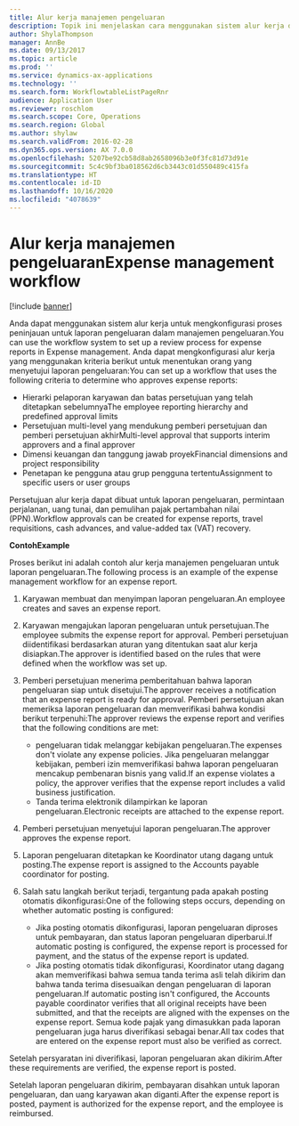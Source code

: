 ```yaml
---
title: Alur kerja manajemen pengeluaran
description: Topik ini menjelaskan cara menggunakan sistem alur kerja di Microsoft Dynamics 365 Finance, untuk mengkonfigurasi proses peninjauan untuk laporan pengeluaran dalam manajemen pengeluaran.
author: ShylaThompson
manager: AnnBe
ms.date: 09/13/2017
ms.topic: article
ms.prod: ''
ms.service: dynamics-ax-applications
ms.technology: ''
ms.search.form: WorkflowtableListPageRnr
audience: Application User
ms.reviewer: roschlom
ms.search.scope: Core, Operations
ms.search.region: Global
ms.author: shylaw
ms.search.validFrom: 2016-02-28
ms.dyn365.ops.version: AX 7.0.0
ms.openlocfilehash: 5207be92cb58d8ab2658096b3e0f3fc81d73d91e
ms.sourcegitcommit: 5c4c9bf3ba018562d6cb3443c01d550489c415fa
ms.translationtype: HT
ms.contentlocale: id-ID
ms.lasthandoff: 10/16/2020
ms.locfileid: "4078639"
---
```

# <a name="expense-management-workflow"></a><span data-ttu-id="ab790-103">Alur kerja manajemen pengeluaran</span><span class="sxs-lookup"><span data-stu-id="ab790-103">Expense management workflow</span></span>

[!include [banner](../includes/banner.md)]

<span data-ttu-id="ab790-104">Anda dapat menggunakan sistem alur kerja untuk mengkonfigurasi proses peninjauan untuk laporan pengeluaran dalam manajemen pengeluaran.</span><span class="sxs-lookup"><span data-stu-id="ab790-104">You can use the workflow system to set up a review process for expense reports in Expense management.</span></span> <span data-ttu-id="ab790-105">Anda dapat mengkonfigurasi alur kerja yang menggunakan kriteria berikut untuk menentukan orang yang menyetujui laporan pengeluaran:</span><span class="sxs-lookup"><span data-stu-id="ab790-105">You can set up a workflow that uses the following criteria to determine who approves expense reports:</span></span>

- <span data-ttu-id="ab790-106">Hierarki pelaporan karyawan dan batas persetujuan yang telah ditetapkan sebelumnya</span><span class="sxs-lookup"><span data-stu-id="ab790-106">The employee reporting hierarchy and predefined approval limits</span></span>
- <span data-ttu-id="ab790-107">Persetujuan multi-level yang mendukung pemberi persetujuan dan pemberi persetujuan akhir</span><span class="sxs-lookup"><span data-stu-id="ab790-107">Multi-level approval that supports interim approvers and a final approver</span></span>
- <span data-ttu-id="ab790-108">Dimensi keuangan dan tanggung jawab proyek</span><span class="sxs-lookup"><span data-stu-id="ab790-108">Financial dimensions and project responsibility</span></span>
- <span data-ttu-id="ab790-109">Penetapan ke pengguna atau grup pengguna tertentu</span><span class="sxs-lookup"><span data-stu-id="ab790-109">Assignment to specific users or user groups</span></span>

<span data-ttu-id="ab790-110">Persetujuan alur kerja dapat dibuat untuk laporan pengeluaran, permintaan perjalanan, uang tunai, dan pemulihan pajak pertambahan nilai (PPN).</span><span class="sxs-lookup"><span data-stu-id="ab790-110">Workflow approvals can be created for expense reports, travel requisitions, cash advances, and value-added tax (VAT) recovery.</span></span>

<span data-ttu-id="ab790-111">**Contoh**</span><span class="sxs-lookup"><span data-stu-id="ab790-111">**Example**</span></span>

<span data-ttu-id="ab790-112">Proses berikut ini adalah contoh alur kerja manajemen pengeluaran untuk laporan pengeluaran.</span><span class="sxs-lookup"><span data-stu-id="ab790-112">The following process is an example of the expense management workflow for an expense report.</span></span>

1. <span data-ttu-id="ab790-113">Karyawan membuat dan menyimpan laporan pengeluaran.</span><span class="sxs-lookup"><span data-stu-id="ab790-113">An employee creates and saves an expense report.</span></span>
2. <span data-ttu-id="ab790-114">Karyawan mengajukan laporan pengeluaran untuk persetujuan.</span><span class="sxs-lookup"><span data-stu-id="ab790-114">The employee submits the expense report for approval.</span></span> <span data-ttu-id="ab790-115">Pemberi persetujuan diidentifikasi berdasarkan aturan yang ditentukan saat alur kerja disiapkan.</span><span class="sxs-lookup"><span data-stu-id="ab790-115">The approver is identified based on the rules that were defined when the workflow was set up.</span></span>
3. <span data-ttu-id="ab790-116">Pemberi persetujuan menerima pemberitahuan bahwa laporan pengeluaran siap untuk disetujui.</span><span class="sxs-lookup"><span data-stu-id="ab790-116">The approver receives a notification that an expense report is ready for approval.</span></span> <span data-ttu-id="ab790-117">Pemberi persetujuan akan memeriksa laporan pengeluaran dan memverifikasi bahwa kondisi berikut terpenuhi:</span><span class="sxs-lookup"><span data-stu-id="ab790-117">The approver reviews the expense report and verifies that the following conditions are met:</span></span>

    - <span data-ttu-id="ab790-118">pengeluaran tidak melanggar kebijakan pengeluaran.</span><span class="sxs-lookup"><span data-stu-id="ab790-118">The expenses don't violate any expense policies.</span></span> <span data-ttu-id="ab790-119">Jika pengeluaran melanggar kebijakan, pemberi izin memverifikasi bahwa laporan pengeluaran mencakup pembenaran bisnis yang valid.</span><span class="sxs-lookup"><span data-stu-id="ab790-119">If an expense violates a policy, the approver verifies that the expense report includes a valid business justification.</span></span>
    - <span data-ttu-id="ab790-120">Tanda terima elektronik dilampirkan ke laporan pengeluaran.</span><span class="sxs-lookup"><span data-stu-id="ab790-120">Electronic receipts are attached to the expense report.</span></span>

4. <span data-ttu-id="ab790-121">Pemberi persetujuan menyetujui laporan pengeluaran.</span><span class="sxs-lookup"><span data-stu-id="ab790-121">The approver approves the expense report.</span></span>
5. <span data-ttu-id="ab790-122">Laporan pengeluaran ditetapkan ke Koordinator utang dagang untuk posting.</span><span class="sxs-lookup"><span data-stu-id="ab790-122">The expense report is assigned to the Accounts payable coordinator for posting.</span></span>
6. <span data-ttu-id="ab790-123">Salah satu langkah berikut terjadi, tergantung pada apakah posting otomatis dikonfigurasi:</span><span class="sxs-lookup"><span data-stu-id="ab790-123">One of the following steps occurs, depending on whether automatic posting is configured:</span></span>

    - <span data-ttu-id="ab790-124">Jika posting otomatis dikonfigurasi, laporan pengeluaran diproses untuk pembayaran, dan status laporan pengeluaran diperbarui.</span><span class="sxs-lookup"><span data-stu-id="ab790-124">If automatic posting is configured, the expense report is processed for payment, and the status of the expense report is updated.</span></span>
    - <span data-ttu-id="ab790-125">Jika posting otomatis tidak dikonfigurasi, Koordinator utang dagang akan memverifikasi bahwa semua tanda terima asli telah dikirim dan bahwa tanda terima disesuaikan dengan pengeluaran di laporan pengeluaran.</span><span class="sxs-lookup"><span data-stu-id="ab790-125">If automatic posting isn't configured, the Accounts payable coordinator verifies that all original receipts have been submitted, and that the receipts are aligned with the expenses on the expense report.</span></span> <span data-ttu-id="ab790-126">Semua kode pajak yang dimasukkan pada laporan pengeluaran juga harus diverifikasi sebagai benar.</span><span class="sxs-lookup"><span data-stu-id="ab790-126">All tax codes that are entered on the expense report must also be verified as correct.</span></span>

<span data-ttu-id="ab790-127">Setelah persyaratan ini diverifikasi, laporan pengeluaran akan dikirim.</span><span class="sxs-lookup"><span data-stu-id="ab790-127">After these requirements are verified, the expense report is posted.</span></span>

<span data-ttu-id="ab790-128">Setelah laporan pengeluaran dikirim, pembayaran disahkan untuk laporan pengeluaran, dan uang karyawan akan diganti.</span><span class="sxs-lookup"><span data-stu-id="ab790-128">After the expense report is posted, payment is authorized for the expense report, and the employee is reimbursed.</span></span>
